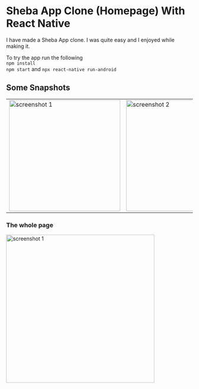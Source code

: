 # Sheba App Clone (Homepage) With React Native

I have made a Sheba App clone. I was quite easy and I enjoyed while making it.

To try the app run the following <br>
`npm install` <br>
`npm start` and `npx react-native run-android`<br >

## Some Snapshots

<!-- ![Alt text](screenshots/ss-1.jpg "Optional title") -->
<!-- <img src="screenshots/ss-1.jpg" alt="Alt text" title=""> -->

<table>
    <tr>
        <td><img width=300 src="screenshots/ss-1.jpg" alt="screenshot 1" title=""></td>
        <td><img width=300 src="screenshots/ss-2.jpg" alt="screenshot 2" title=""></td>
        <td><img width=300 src="screenshots/ss-3.jpg" alt="screenshot 3" title=""></td>
        <td><img width=300 src="screenshots/ss-4.jpg" alt="screenshot 4" title=""></td>
        <td><img width=300 src="screenshots/ss-5.jpg" alt="screenshot 5" title=""></td>
    </tr>
</table>

### The whole page

<img width=400 src="screenshots/ss-6.jpg" alt="screenshot 1" title="">
